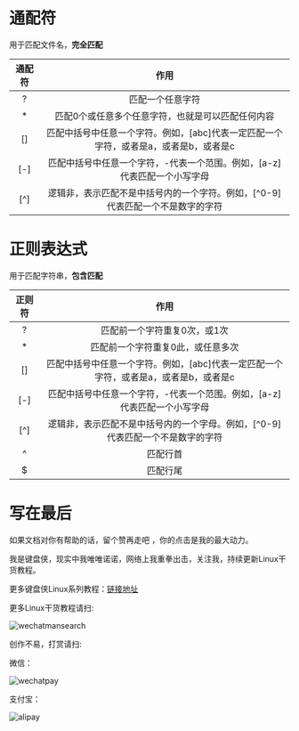 # 通配符

用于匹配文件名，**完全匹配**

|通配符|作用|
|:--:|:--:|
|?|匹配一个任意字符|
|*|匹配0个或任意多个任意字符，也就是可以匹配任何内容|
|[]|匹配中括号中任意一个字符。例如，[abc]代表一定匹配一个字符，或者是a，或者是b，或者是c|
|[-]|匹配中括号中任意一个字符，-代表一个范围。例如，[a-z]代表匹配一个小写字母|
|[^]|逻辑非，表示匹配不是中括号内的一个字符。例如，[^0-9]代表匹配一个不是数字的字符|

# 正则表达式

用于匹配字符串，**包含匹配**

|正则符|作用|
|:--:|:--:|
|?|匹配前一个字符重复0次，或1次|
|*|匹配前一个字符重复0此，或任意多次|
|[]|匹配中括号中任意一个字符。例如，[abc]代表一定匹配一个字符，或者是a，或者是b，或者是c|
|[-]|匹配中括号中任意一个字符，-代表一个范围。例如，[a-z]代表匹配一个小写字母|
|[^]|逻辑非，表示匹配不是中括号内的一个字母。例如，[^0-9]代表匹配一个不是数字的字符|
|^|匹配行首|
|$|匹配行尾|

# 写在最后

如果文档对你有帮助的话，留个赞再走吧 ，你的点击是我的最大动力。

我是键盘侠，现实中我唯唯诺诺，网络上我重拳出击，关注我，持续更新Linux干货教程。

更多键盘侠Linux系列教程：[链接地址](https://www.cnblogs.com/MrKeyboard/category/1786086.html)

更多Linux干货教程请扫:

![wechatmansearch](https://ylighgh.gitee.io/blogparkcdn/images/wechatmansearch.jpg)

创作不易，打赏请扫:

微信：

![wechatpay](https://ylighgh.gitee.io/blogparkcdn/images/wechatpay.png)

支付宝：

![alipay](https://ylighgh.gitee.io/blogparkcdn/images/alipay.png)